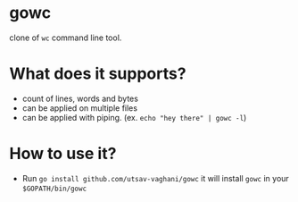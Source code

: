 # gowc
clone of `wc` command line tool.


# What does it supports?
- count of lines, words and bytes
- can be applied on multiple files
- can be applied with piping. (ex. `echo "hey there" | gowc -l`)

# How to use it?
- Run `go install github.com/utsav-vaghani/gowc` it will install `gowc` in your `$GOPATH/bin/gowc`
